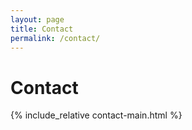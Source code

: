 ```yaml
---
layout: page
title: Contact
permalink: /contact/
---
```


# Contact

{% include_relative contact-main.html %}
